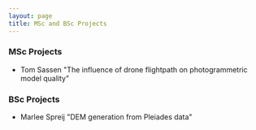 ```yaml
---
layout: page
title: MSc and BSc Projects
---
```


### MSc Projects
* Tom Sassen "The influence of drone flightpath on photogrammetric model quality"

### BSc Projects
* Marlee Spreij "DEM generation from Pleiades data"
